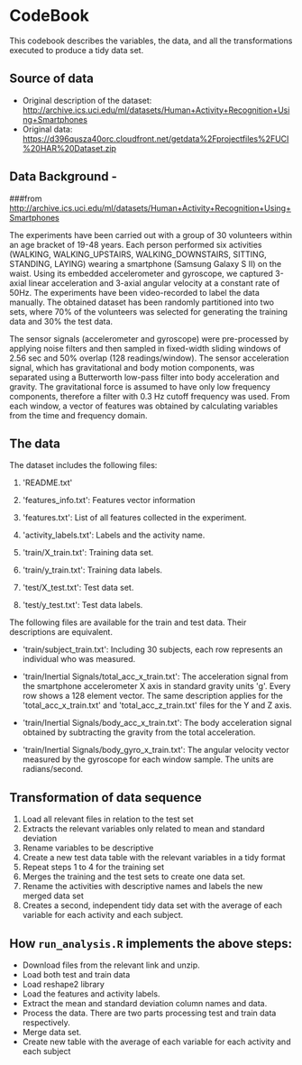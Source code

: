 # CodeBook

This codebook describes the variables, the data, and all the transformations executed to produce a tidy data set.

## Source of data

* Original description of the dataset: http://archive.ics.uci.edu/ml/datasets/Human+Activity+Recognition+Using+Smartphones
* Original data: https://d396qusza40orc.cloudfront.net/getdata%2Fprojectfiles%2FUCI%20HAR%20Dataset.zip


## Data Background - 
###from http://archive.ics.uci.edu/ml/datasets/Human+Activity+Recognition+Using+Smartphones

The experiments have been carried out with a group of 30 volunteers within an age bracket of 19-48 years. Each person performed six activities (WALKING, WALKING_UPSTAIRS, WALKING_DOWNSTAIRS, SITTING, STANDING, LAYING) wearing a smartphone (Samsung Galaxy S II) on the waist. Using its embedded accelerometer and gyroscope, we captured 3-axial linear acceleration and 3-axial angular velocity at a constant rate of 50Hz. The experiments have been video-recorded to label the data manually. The obtained dataset has been randomly partitioned into two sets, where 70% of the volunteers was selected for generating the training data and 30% the test data. 

The sensor signals (accelerometer and gyroscope) were pre-processed by applying noise filters and then sampled in fixed-width sliding windows of 2.56 sec and 50% overlap (128 readings/window). The sensor acceleration signal, which has gravitational and body motion components, was separated using a Butterworth low-pass filter into body acceleration and gravity. The gravitational force is assumed to have only low frequency components, therefore a filter with 0.3 Hz cutoff frequency was used. From each window, a vector of features was obtained by calculating variables from the time and frequency domain.

## The data

The dataset includes the following files:

1. 'README.txt'

2. 'features_info.txt': Features vector information

3. 'features.txt': List of all features collected in the experiment.

4. 'activity_labels.txt': Labels and the activity name.

5. 'train/X_train.txt': Training data set.

6. 'train/y_train.txt': Training data labels.

7. 'test/X_test.txt': Test data set.

7. 'test/y_test.txt': Test data labels.

The following files are available for the train and test data. Their descriptions are equivalent.

- 'train/subject_train.txt': Including 30 subjects, each row represents an individual who was measured.

- 'train/Inertial Signals/total_acc_x_train.txt': The acceleration signal from the smartphone accelerometer X axis in standard gravity units 'g'. Every row shows a 128 element vector. The same description applies for the 'total_acc_x_train.txt' and 'total_acc_z_train.txt' files for the Y and Z axis.

- 'train/Inertial Signals/body_acc_x_train.txt': The body acceleration signal obtained by subtracting the gravity from the total acceleration.

- 'train/Inertial Signals/body_gyro_x_train.txt': The angular velocity vector measured by the gyroscope for each window sample. The units are radians/second.


## Transformation of data sequence

1. Load all relevant files in relation to the test set
2. Extracts the relevant variables only related to mean and standard deviation
3. Rename variables to be descriptive
4. Create a new test data table with the relevant variables in a tidy format
5. Repeat steps 1 to 4 for the training set
6. Merges the training and the test sets to create one data set.
7. Rename the activities with descriptive names and labels the new merged data set
8. Creates a second, independent tidy data set with the average of each variable for each activity and each subject.

## How ```run_analysis.R``` implements the above steps:

* Download files from the relevant link and unzip.
* Load both test and train data
* Load reshape2 library
* Load the features and activity labels.
* Extract the mean and standard deviation column names and data.
* Process the data. There are two parts processing test and train data respectively.
* Merge data set.
* Create new table with the average of each variable for each activity and each subject
